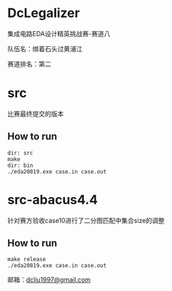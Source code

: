 # DcLegalizer

集成电路EDA设计精英挑战赛-赛道八

队伍名：绑着石头过黄浦江

赛道排名：第二

# src

比赛最终提交的版本

## How to run

    dir: src
    make
    dir: bin
    ./eda20819.exe case.in case.out
# src-abacus4.4

  针对赛方验收case10进行了二分图匹配中集合size的调整
## How to run

    make release
    ./eda20819.exe case.in case.out

  


邮箱：dcliu1997@gmail.com
